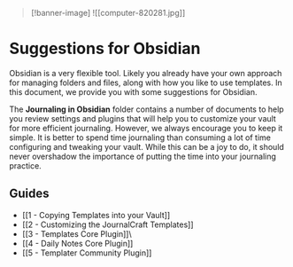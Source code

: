 >[!banner-image] ![[computer-820281.jpg]]

# Suggestions for Obsidian

Obsidian is a very flexible tool. Likely you already have your own approach for managing folders and files, along with how you like to use templates. In this document, we provide you with some suggestions for Obsidian.

The **Journaling in Obsidian** folder contains a number of documents to help you review settings and plugins that will help you to customize your vault for more efficient journaling. However, we always encourage you to keep it simple. It is better to spend time journaling than consuming a lot of time configuring and tweaking your vault. While this can be a joy to do, it should never overshadow the importance of putting the time into your journaling practice.

## Guides

- [[1 - Copying Templates into your Vault]]
- [[2 - Customizing the JournalCraft Templates]]
- [[3 - Templates Core Plugin]]\
- [[4 - Daily Notes Core Plugin]]
- [[5 - Templater Community Plugin]]
